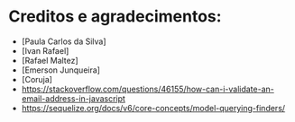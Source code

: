 # Creditos e agradecimentos:

 - [Paula Carlos da Silva]
 - [Ivan Rafael]
 - [Rafael Maltez]
 - [Emerson Junqueira]
 - [Coruja]
 - https://stackoverflow.com/questions/46155/how-can-i-validate-an-email-address-in-javascript
 - https://sequelize.org/docs/v6/core-concepts/model-querying-finders/
